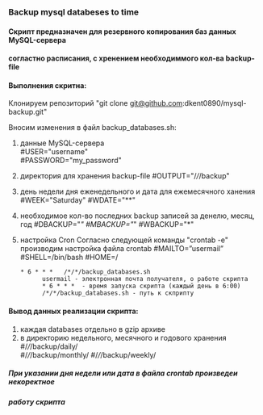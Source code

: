 ### Backup mysql databeses to time 

#### Скрипт предназначен для резервного копирования баз данных MySQL-сервера
#### согластно расписания, с хренением необходиммого кол-ва backup-file  

#### Выполнения скритна:

Клонируем репозиторий "git clone git@github.com:dkent0890/mysql-backup.git"

Вносим изменения в файл backup_databases.sh:

1. данные MySQL-сервера  
     #USER="username"\
     #PASSWORD="my_password"
2. директория для хранения backup-file
     #OUTPUT="/*/*/backup" 
3. день недели дня еженедельного и дата для ежемесячного ханения
     #WEEK="Saturday"
     #WDATE="**"     
4. необходимое кол-во последних backup записей за денелю, месяц, год
     #DBACKUP="*"
     #MBACKUP="*"
     #WBACKUP="*"
5. настройка Cron
   Согласно следующей команды "crontab -e" производим настройка файла crontab
      #MAILTO=”usermail”
      #SHELL=/bin/bash
      #HOME=/

       * 6 * * *   /*/*/backup_databases.sh 
             usermail - электронная почта получателя, о работе скрипта
             * 6 * * *  - время запуска скрипта (каждый день в 6:00)
             /*/*/backup_databases.sh - путь к скприпту

#### Вывод данных реализации скрипта:
1. каждая databases отдельно в gzip архиве
2. в директорию недельного, месячного и годового хранения
     #/*/*/backup/daily/  
     #/*/*/backup/monthly/ 
     #/*/*/backup/weekly/

##### При указании дня недели или дата в файла crontab произведеи некоректное
##### работу скрипта


 
